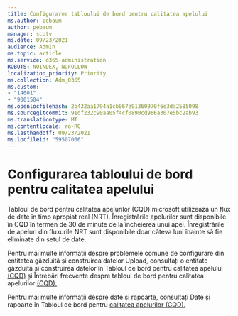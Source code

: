```yaml
---
title: Configurarea tabloului de bord pentru calitatea apelului
ms.author: pebaum
author: pebaum
manager: scotv
ms.date: 09/23/2021
audience: Admin
ms.topic: article
ms.service: o365-administration
ROBOTS: NOINDEX, NOFOLLOW
localization_priority: Priority
ms.collection: Adm_O365
ms.custom:
- "14001"
- "9001504"
ms.openlocfilehash: 2b432aa1794a1cb067e91360970f6e3da2585098
ms.sourcegitcommit: 91df232c90aa05f4cf0890cd966a307e5bc2ab93
ms.translationtype: MT
ms.contentlocale: ro-RO
ms.lasthandoff: 09/23/2021
ms.locfileid: "59507066"
---
```

# <a name="configuring-the-call-quality-dashboard"></a>Configurarea tabloului de bord pentru calitatea apelului

Tabloul de bord pentru calitatea apelurilor (CQD) microsoft utilizează un flux de date în timp apropiat real (NRT). Înregistrările apelurilor sunt disponibile în CQD în termen de 30 de minute de la încheierea unui apel. Înregistrările de apeluri din fluxurile NRT sunt disponibile doar câteva luni înainte să fie eliminate din setul de date.

Pentru mai multe informații despre problemele comune de configurare din entitatea găzduită și construirea datelor Upload, consultați o entitate găzduită și construirea datelor în Tabloul de bord pentru calitatea apelului [(CQD)](https://docs.microsoft.com/microsoftteams/cqd-upload-tenant-building-data) și Întrebări frecvente despre tabloul de bord pentru calitatea apelurilor [(CQD).](https://docs.microsoft.com/microsoftteams/cqd-frequently-asked-questions)

Pentru mai multe informații despre date și rapoarte, consultați Date și rapoarte în Tabloul de bord pentru [calitatea apelurilor (CQD).](https://docs.microsoft.com/microsoftteams/cqd-data-and-reports)